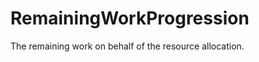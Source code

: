 RemainingWorkProgression
========================

The remaining work on behalf of the resource allocation.
